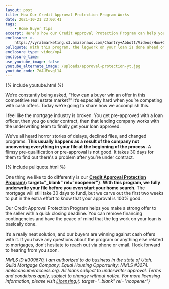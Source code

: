 ```yaml
---
layout: post
title: How Our Credit Approval Protection Program Works
date: 2021-10-21 23:00:41
tags:
    - Home Buyer Tips
excerpt: Here’s how our Credit Approval Protection Program can help you win.
enclosure: >-
    https://vyralmarketing.s3.amazonaws.com/Chantry+Abbott/Videos/How+Our+Credit+Approval+Protection+Program+Works.mp4
pullquote: With this program, the legwork on your loan is done ahead of time.
enclosure_type: video/mp4
enclosure_time:
use_youtube_image: false
youtube_alternate_image: /uploads/approval-protection-yt.jpg
youtube_code: 7dAUEuvgl14
---
```

{% include youtube.html %}

We’re constantly being asked, “How can a buyer win an offer in this competitive real estate market?” It’s especially hard when you’re competing with cash offers. Today we’re going to share how we accomplish this.

I feel like the mortgage industry is broken. You get pre-approved with a loan officer, then you go under contract, then that lending company works with the underwriting team to finally get your loan approved.&nbsp;

We’ve all heard horror stories of delays, declined files, and changed programs. **This usually happens as a result of the company not uncovering everything in your file at the beginning of the process.** A flimsy pre-qualification or pre-approval is not good. It takes 30 days for them to find out there's a problem after you’re under contract.

{% include pullquote.html %}

One thing we like to do differently is our **[Credit Approval Protection Program](https://www.guildmortgage.com/homebuyer-protection/){: target="_blank" rel="noopener"}**. **With this program, we fully underwrite your file before you even start your home search.** The mortgage will still take 30 days to fund, but we carve out the first two weeks to put in the extra effort to know that your approval is 100% good.&nbsp;

Our Credit Approval Protection Program helps you make a strong offer to the seller with a quick closing deadline. You can remove financing contingencies and have the peace of mind that the leg work on your loan is basically done.

It’s a really neat solution, and our buyers are winning against cash offers with it. If you have any questions about the program or anything else related to mortgages, don’t hesitate to reach out via phone or email. I look forward to hearing from you soon.

*NMLS ID \#309670, I am authorized to do business in the state of Utah. Guild Mortgage Company; Equal Housing Opportunity; NMLS \#3274. nmlsconsumeraccess.org. All loans subject to underwriter approval. Terms and conditions apply, subject to change without notice. For more licensing information, please visit [Licensing.](https://www.guildmortgage.com/licensing/){: target="_blank" rel="noopener"}*
